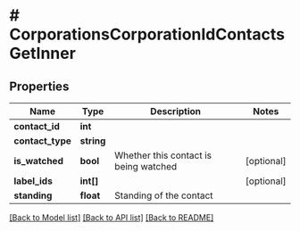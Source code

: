 # # CorporationsCorporationIdContactsGetInner

## Properties

Name | Type | Description | Notes
------------ | ------------- | ------------- | -------------
**contact_id** | **int** |  |
**contact_type** | **string** |  |
**is_watched** | **bool** | Whether this contact is being watched | [optional]
**label_ids** | **int[]** |  | [optional]
**standing** | **float** | Standing of the contact |

[[Back to Model list]](../../README.md#models) [[Back to API list]](../../README.md#endpoints) [[Back to README]](../../README.md)

